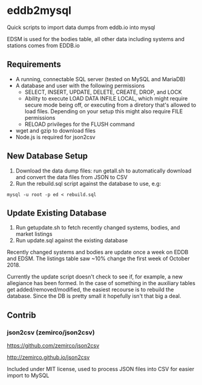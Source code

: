 # eddb2mysql

Quick scripts to import data dumps from eddb.io into mysql

EDSM is used for the bodies table, all other data including systems and stations comes from EDDB.io

## Requirements

- A running, connectable SQL server (tested on MySQL and MariaDB)
- A database and user with the following permissions
  - SELECT, INSERT, UPDATE, DELETE, CREATE, DROP, and LOCK
  - Ability to execute LOAD DATA INFILE LOCAL, which might require secure mode being off, or executing from a diretory that's allowed to load files. Depending on your setup this might also require FILE permissions
  - RELOAD privileges for the FLUSH command
- wget and gzip to download files
- Node.js is required for json2csv

## New Database Setup

1. Download the data dump files: run getall.sh to automatically download and convert the data files from JSON to CSV
2. Run the rebuild.sql script against the database to use, e.g:

`mysql -u root -p ed < rebuild.sql`

## Update Existing Database

1. Run getupdate.sh to fetch recently changed systems, bodies, and market listings
2. Run update.sql against the existing database

Recently changed systems and bodies are update once a week on EDDB and EDSM. The listings table saw ~10% change the first week of October 2018.

Currently the update script doesn't check to see if, for example, a new allegiance has been formed. In the case of something in the auxiliary tables get added/removed/modified, the easiest recourse is to rebuild the database. Since the DB is pretty small it hopefully isn't that big a deal.

## Contrib
### json2csv (zemirco/json2csv)

https://github.com/zemirco/json2csv

http://zemirco.github.io/json2csv

Included under MIT license, used to process JSON files into CSV for easier import to MySQL
